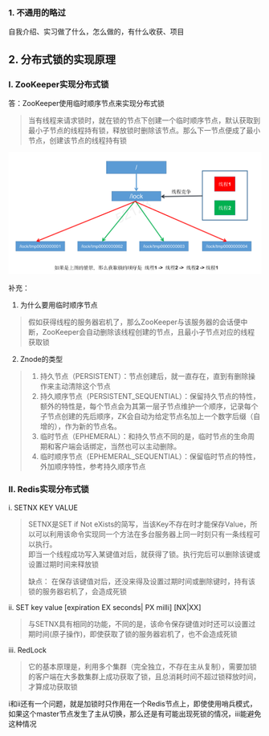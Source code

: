 
### 1. 不通用的略过
自我介绍、实习做了什么，怎么做的，有什么收获、项目

## 2. 分布式锁的实现原理

### I. ZooKeeper实现分布式锁
答：ZooKeeper使用临时顺序节点来实现分布式锁<br>
> 当有线程来请求锁时，就在锁的节点下创建一个临时顺序节点，默认获取到最小子节点的线程持有锁，释放锁时删除该节点。那么下一节点便成了最小节点，创建该节点的线程持有锁

![ZooKeeper分布式锁](../docs/ZooKeeper分布式锁.png)

补充：

1. 为什么要用临时顺序节点
>假如获得线程的服务器宕机了，那么ZooKeeper与该服务器的会话便中断，ZooKeeper会自动删除该线程创建的节点，且最小子节点对应的线程获取锁

2. Znode的类型
> 1. 持久节点（PERSISTENT）：节点创建后，就一直存在，直到有删除操作来主动清除这个节点
> 2. 持久顺序节点（PERSISTENT_SEQUENTIAL）：保留持久节点的特性，额外的特性是，每个节点会为其第一层子节点维护一个顺序，记录每个子节点创建的先后顺序，ZK会自动为给定节点名加上一个数字后缀（自增的），作为新的节点名。
> 3. 临时节点（EPHEMERAL）：和持久节点不同的是，临时节点的生命周期和客户端会话绑定，当然也可以主动删除。
> 4. 临时顺序节点（EPHEMERAL_SEQUENTIAL）：保留临时节点的特性，外加顺序特性，参考持久顺序节点


### II. Redis实现分布式锁
i. SETNX KEY VALUE
>SETNX是SET if Not eXists的简写，当该Key不存在时才能保存Value，所以可以利用该命令实现同一个方法在多台服务器上同一时刻只有一条线程可以执行。<br>
>即当一个线程成功写入某键值对后，就获得了锁。执行完后可以删除该键或设置过期时间来释放锁
>
>缺点： 在保存该键值对后，还没来得及设置过期时间或删除键时，持有该锁的服务器宕机了，会造成死锁

ii. SET key value [expiration EX seconds| PX milli] [NX|XX]
> 与SETNX具有相同的功能，不同的是，该命令保存键值对时还可以设置过期时间(原子操作)，即使获取了锁的服务器宕机了，也不会造成死锁


iii. RedLock
>它的基本原理是，利用多个集群（完全独立，不存在主从复制），需要加锁的客户端在大多数集群上成功获取了锁，且总消耗时间不超过锁释放时间，才算成功获取锁

i和ii还有一个问题，就是加锁时只作用在一个Redis节点上，即使使用哨兵模式，如果这个master节点发生了主从切换，那么还是有可能出现死锁的情况，iii能避免这种情况

